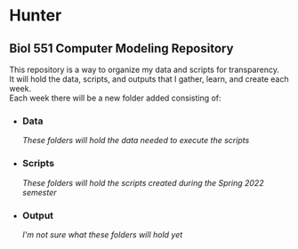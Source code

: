 # Hunter

## Biol 551 Computer Modeling Repository
This repository is a way to organize my data and scripts for transparency.   
It will hold the data, scripts, and outputs that I gather, learn, and create each week.  
Each week there will be a new folder added consisting of:

 * ### Data
   _These folders will hold the data needed to execute the scripts_

* ### Scripts
  _These folders will hold the scripts created during the Spring 2022 semester_

* ### Output 
  _I'm not sure what these folders will hold yet_
